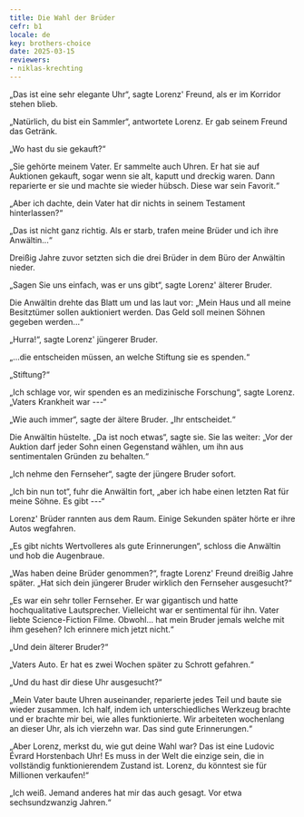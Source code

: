 ```yaml
---
title: Die Wahl der Brüder
cefr: b1
locale: de
key: brothers-choice
date: 2025-03-15
reviewers:
- niklas-krechting
---
```


„Das ist eine sehr elegante Uhr“, sagte Lorenz' Freund, als er im Korridor stehen blieb.

„Natürlich, du bist ein Sammler“, antwortete Lorenz. Er gab seinem Freund das Getränk.

„Wo hast du sie gekauft?“

„Sie gehörte meinem Vater. Er sammelte auch Uhren. Er hat sie auf Auktionen gekauft, sogar wenn sie alt, kaputt und dreckig waren. Dann reparierte er sie und machte sie wieder hübsch. Diese war sein Favorit.“

„Aber ich dachte, dein Vater hat dir nichts in seinem Testament hinterlassen?“

„Das ist nicht ganz richtig. Als er starb, trafen meine Brüder und ich ihre Anwältin...“

Dreißig Jahre zuvor setzten sich die drei Brüder in dem Büro der Anwältin nieder.

„Sagen Sie uns einfach, was er uns gibt“, sagte Lorenz' älterer Bruder.

Die Anwältin drehte das Blatt um und las laut vor: „Mein Haus und all meine Besitztümer sollen auktioniert werden. Das Geld soll meinen Söhnen gegeben werden...“

„Hurra!“, sagte Lorenz' jüngerer Bruder.

„...die entscheiden müssen, an welche Stiftung sie es spenden.“

„Stiftung?“

„Ich schlage vor, wir spenden es an medizinische Forschung“, sagte Lorenz. „Vaters Krankheit war ---“

„Wie auch immer“, sagte der ältere Bruder. „Ihr entscheidet.“

Die Anwältin hüstelte. „Da ist noch etwas“, sagte sie. Sie las weiter: „Vor der Auktion darf jeder Sohn einen Gegenstand wählen, um ihn aus sentimentalen Gründen zu behalten.“

„Ich nehme den Fernseher“, sagte der jüngere Bruder sofort.

„Ich bin nun tot“, fuhr die Anwältin fort, „aber ich habe einen letzten Rat für meine Söhne. Es gibt ---“

Lorenz' Brüder rannten aus dem Raum. Einige Sekunden später hörte er ihre Autos wegfahren.

„Es gibt nichts Wertvolleres als gute Erinnerungen“, schloss die Anwältin und hob die Augenbraue.

„Was haben deine Brüder genommen?“, fragte Lorenz' Freund dreißig Jahre später. „Hat sich dein jüngerer Bruder wirklich den Fernseher ausgesucht?“

„Es war ein sehr toller Fernseher. Er war gigantisch und hatte hochqualitative Lautsprecher. Vielleicht war er sentimental für ihn. Vater liebte Science-Fiction Filme. Obwohl... hat mein Bruder jemals welche mit ihm gesehen? Ich erinnere mich jetzt nicht.“

„Und dein älterer Bruder?“

„Vaters Auto. Er hat es zwei Wochen später zu Schrott gefahren.“

„Und du hast dir diese Uhr ausgesucht?“

„Mein Vater baute Uhren auseinander, reparierte jedes Teil und baute sie wieder zusammen. Ich half, indem ich unterschiedliches Werkzeug brachte und er brachte mir bei, wie alles funktionierte. Wir arbeiteten wochenlang an dieser Uhr, als ich vierzehn war. Das sind gute Erinnerungen.“

„Aber Lorenz, merkst du, wie gut deine Wahl war? Das ist eine Ludovic Évrard Horstenbach Uhr! Es muss in der Welt die einzige sein, die in vollständig funktionierendem Zustand ist. Lorenz, du könntest sie für Millionen verkaufen!“

„Ich weiß. Jemand anderes hat mir das auch gesagt. Vor etwa sechsundzwanzig Jahren.“